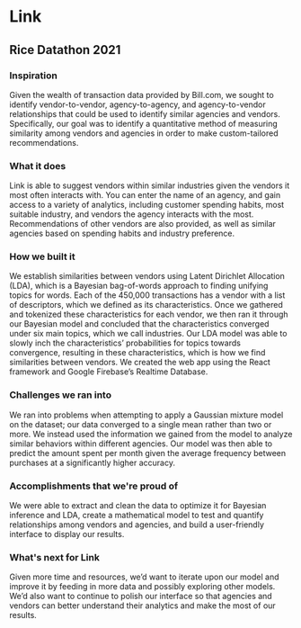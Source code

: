 # Link
## Rice Datathon 2021

### Inspiration

Given the wealth of transaction data provided by Bill.com, we sought to identify vendor-to-vendor, agency-to-agency, and agency-to-vendor relationships that could be used to identify similar agencies and vendors. Specifically, our goal was to identify a quantitative method of measuring similarity among vendors and agencies in order to make custom-tailored recommendations.

### What it does

Link is able to suggest vendors within similar industries given the vendors it most often interacts with. You can enter the name of an agency, and gain access to a variety of analytics, including customer spending habits, most suitable industry, and vendors the agency interacts with the most. Recommendations of other vendors are also provided, as well as similar agencies based on spending habits and industry preference.

### How we built it

We establish similarities between vendors using Latent Dirichlet Allocation (LDA), which is a Bayesian bag-of-words approach to finding unifying topics for words. Each of the 450,000 transactions has a vendor with a list of descriptors, which we defined as its characteristics. Once we gathered and tokenized these characteristics for each vendor, we then ran it through our Bayesian model and concluded that the characteristics converged under six main topics, which we call industries. Our LDA model was able to slowly inch the characteristics’ probabilities for topics towards convergence, resulting in these characteristics, which is how we find similarities between vendors. We created the web app using the React framework and Google Firebase’s Realtime Database.

### Challenges we ran into

We ran into problems when attempting to apply a Gaussian mixture model on the dataset; our data converged to a single mean rather than two or more. We instead used the information we gained from the model to analyze similar behaviors within different agencies. Our model was then able to predict the amount spent per month given the average frequency between purchases at a significantly higher accuracy.

### Accomplishments that we're proud of

We were able to extract and clean the data to optimize it for Bayesian inference and LDA, create a mathematical model to test and quantify relationships among vendors and agencies, and build a user-friendly interface to display our results.

### What's next for Link

Given more time and resources, we’d want to iterate upon our model and improve it by feeding in more data and possibly exploring other models. We’d also want to continue to polish our interface so that agencies and vendors can better understand their analytics and make the most of our results.
